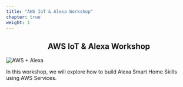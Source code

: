```yaml
---
title: "AWS IoT & Alexa Workshop"
chapter: true
weight: 1
---
```


<div style="text-align: center"><h2>AWS IoT & Alexa Workshop</h2></div>



![AWS + Alexa](/images/aws_alexa.png)

In this workshop, we will explore how to build Alexa Smart Home Skills using AWS Services.